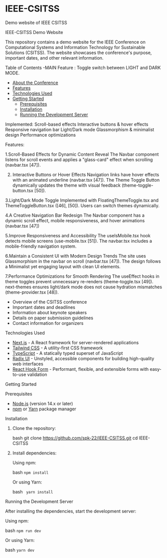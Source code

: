 # IEEE-CSITSS
Demo website of IEEE CSITSS


IEEE-CSITSS Demo Website

This repository contains a demo website for the IEEE Conference on Computational Systems and Information Technology for Sustainable Solutions (CSITSS). The website showcases the conference's purpose, important dates, and other relevant information.

Table of Contents
-MAIN Feature : Toggle switch between LIGHT and DARK MODE.
- [About the Conference](#about-the-conference)
- [Features](#features)
- [Technologies Used](#technologies-used)
- [Getting Started](#getting-started)
  - [Prerequisites](#prerequisites)
  - [Installation](#installation)
  - [Running the Development Server](#running-the-development-server)




Implemented:
Scroll-based effects
Interactive buttons & hover effects
Responsive navigation bar
Light/Dark mode
Glassmorphism & minimalist design
Performance optimizations

Features:

1.Scroll-Based Effects for Dynamic Content Reveal 
The Navbar component listens for scroll events and applies a "glass-card" effect when scrolling (navbar.tsx [47]).

2. Interactive Buttons or Hover Effects 
Navigation links have hover effects with an animated underline (navbar.tsx [47]).
The Theme Toggle Button dynamically updates the theme with visual feedback (theme-toggle-button.tsx [50]).

3.Light/Dark Mode Toggle 
Implemented with FloatingThemeToggle.tsx and ThemeToggleButton.tsx ([46], [50]).
Users can switch themes dynamically.

4.A Creative Navigation Bar Redesign 
The Navbar component has a dynamic scroll effect, mobile responsiveness, and hover animations (navbar.tsx [47])

5.Improve Responsiveness and Accessibility 
The useIsMobile.tsx hook detects mobile screens (use-mobile.tsx [51]).
The navbar.tsx includes a mobile-friendly navigation system.

6.Maintain a Consistent UI with Modern Design Trends 
The site uses Glassmorphism in the navbar on scroll (navbar.tsx [47]).
The design follows a Minimalist yet engaging layout with clean UI elements.

7.Performance Optimizations for Smooth Rendering 
The useEffect hooks in theme toggles prevent unnecessary re-renders (theme-toggle.tsx [49]).
next-themes ensures light/dark mode does not cause hydration mismatches (theme-provider.tsx [48]).

- Overview of the CSITSS conference
- Important dates and deadlines
- Information about keynote speakers
- Details on paper submission guidelines
- Contact information for organizers

Technologies Used

- [Next.js](https://nextjs.org/) - A React framework for server-rendered applications
- [Tailwind CSS](https://tailwindcss.com/) - A utility-first CSS framework
- [TypeScript](https://www.typescriptlang.org/) - A statically typed superset of JavaScript
- [Radix UI](https://www.radix-ui.com/) - Unstyled, accessible components for building high-quality web interfaces
- [React Hook Form](https://react-hook-form.com/) - Performant, flexible, and extensible forms with easy-to-use validation

Getting Started

Prerequisites

- [Node.js](https://nodejs.org/) (version 14.x or later)
- [npm](https://www.npmjs.com/) or [Yarn](https://yarnpkg.com/) package manager

Installation

1. Clone the repository:

   bash
   git clone https://github.com/spk-22/IEEE-CSITSS.git
   cd IEEE-CSITSS
   

2. Install dependencies:

   Using npm:

   bash
   ```npm install```
   

   Or using Yarn:

   bash
  ``` yarn install```
   

Running the Development Server

After installing the dependencies, start the development server:

Using npm:

bash
```npm run dev```


Or using Yarn:

bash
```yarn dev```
